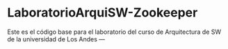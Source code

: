# LaboratorioArquiSW-Zookeeper
Este es el código base para el laboratorio del curso de Arquitectura de SW de la universidad de Los Andes — 
